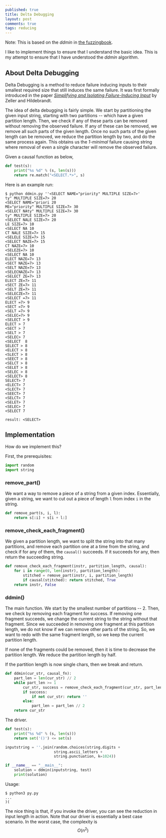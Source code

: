 ```yaml
---
published: true
title: Delta Debugging
layout: post
comments: true
tags: reducing
---
```


Note: This is based on the *ddmin* in [the fuzzingbook](https://www.fuzzingbook.org/html/Reducer.html#Delta-Debugging).

I like to implement things to ensure that I understand the basic idea. This is
my attempt to ensure that I have understood the *ddmin* algorithm.

## About Delta Debugging

Delta Debugging is a method to reduce failure inducing inputs to their
smallest required size that still induces the same failure. It was
first formally introduced in the paper
[*Simplifying and Isolating Failure-Inducing Input*](https://www.st.cs.uni-saarland.de/papers/tse2002/tse2002.pdf)
by Zeller and Hildebrandt.

The idea of delta debugging is fairly simple. We start by partitioning
the given input string, starting with two partitions -- which have a
given partition length. Then, we check if any of these parts can be
removed without removing the observed failure. If any of these can be
removed, we remove all such parts of the given length. Once no such
parts of the given length can be removed, we reduce the partition
length by two, and do the same process again. This obtains us the
*1-minimal* failure causing string where removal of even a single
character will remove the observed failure.

Given a causal function as below,

```python
def test(s):
    print("%s %d" % (s, len(s)))
    return re.match("<SELECT.*>", s)
```

Here is an example run:

```shell
$ python ddmin.py ''<SELECT NAME="priority" MULTIPLE SIZE=7>'
ty" MULTIPLE SIZE=7> 20
<SELECT NAME="priori 20
ME="priority" MULTIPLE SIZE=7> 30
<SELECT NAty" MULTIPLE SIZE=7> 30
ty" MULTIPLE SIZE=7> 20
<SELECT NALE SIZE=7> 20
LE SIZE=7> 10
<SELECT NA 10
CT NALE SIZE=7> 15
<SELELE SIZE=7> 15
<SELECT NAZE=7> 15
CT NAZE=7> 10
<SELEZE=7> 10
<SELECT NA 10
ELECT NAZE=7> 13
<SECT NAZE=7> 13
<SELT NAZE=7> 13
<SELECNAZE=7> 13
<SELECT ZE=7> 13
ELECT ZE=7> 11
<SECT ZE=7> 11
<SELT ZE=7> 11
<SELECZE=7> 11
<SELECT =7> 11
ELECT =7> 9
<SECT =7> 9
<SELT =7> 9
<SELEC=7> 9
<SELECT > 9
ELECT > 7
<SECT > 7
<SELT > 7
<SELEC> 7
<SELECT  8
SELECT > 8
<ELECT > 8
<SLECT > 8
<SEECT > 8
<SELCT > 8
<SELET > 8
<SELEC > 8
<SELECT> 8
SELECT> 7
<ELECT> 7
<SLECT> 7
<SEECT> 7
<SELCT> 7
<SELET> 7
<SELEC> 7
<SELECT 7

result: <SELECT>
```

## Implementation

How do we implement this?

First, the prerequisites:

```python
import random
import string
```

### remove_part()

We want a way to remove a piece of a string from a given index.
Essentially, given a string, we want to cut out a piece of length `l` from
index `i` in the string.

```python
def remove_part(s, i, l):
    return s[:i] + s[i + l:]
```

### remove_check_each_fragment()

We given a partition length, we want to split the string into
that many partitions, and remove each partition one at a time from the
string, and check if for any of them, the `causal()` succeeds. If it
succeeds for any, then return the succeeding string.

```python
def remove_check_each_fragment(instr, partition_length, causal):
    for i in range(0, len(instr), partition_length):
        stitched = remove_part(instr, i, partition_length)
        if causal(stitched): return stitched, True
    return instr, False
```

### ddmin()

The main function. We start by the smallest number of partitions -- 2.
Then, we check by removing each fragment for success. If removing one
fragment succeeds, we change the current string to the string without that
fragment. Since we succeeded in removing one fragment at this partition
length, we do not know if we can remove other parts of the string. So,
we want to redo with the same fragment length, so we keep the current
partition length.

If none of the fragments could be removed, then it is time to decrease the
partition length. We reduce the partition length by half.

If the partition length is now single chars, then we break and return.

```python
def ddmin(cur_str, causal_fn):
    part_len = len(cur_str) // 2
    while part_len >= 1
        cur_str, success = remove_check_each_fragment(cur_str, part_len, causal_fn)
        if success:
            if not cur_str: return ''
        else:
            part_len = part_len // 2
    return cur_str
```

The driver.

```python
def test(s):
    print("%s %d" % (s, len(s)))
    return set('()') <= set(s)

inputstring = ''.join(random.choices(string.digits +
                      string.ascii_letters +
                      string.punctuation, k=1024))

if __name__ == "__main__":
    solution = ddmin(inputstring, test)
    print(solution)
```

Usage:

```shell
$ python3 py.py
...
)(
```

The nice thing is that, if you invoke the driver, you can see the reduction in
input length in action. Note that our driver is essentially a best case
scenario. In the worst case, the complexity is $$O(n^2)$$
